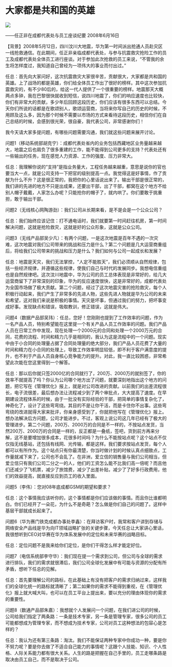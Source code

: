 # 大家都是共和国的英雄
<img class="pv" src="https://api.visitor.plantree.me/visitor-badge/pv?namespace=plantree.me&key=renzhengfei-speeches/大家都是共和国的英雄.md">



——任正非在成都代表处与员工座谈纪要
2008年6月16日



【背景】2008年5月12日，四川汶川大地震，华为第一时间派出抢通人员赴灾区一线抢救通信。在此期间，任正非亲临成都代表处，与参与抗震救灾抢险工作的员工及成都代表处全体员工进行座谈。对于参加此次抢救的员工来说，“不管我的余生将怎样度过，我知道自己曾经为一项伟大的事业而付出过。”



任总：首先向大家问好，这次抗震救灾大家很辛苦，贡献很大，大家都是共和国的英雄。上了战场的都是英雄，你们给全体员工作出了很好的榜样。其中这次参加抗震救灾的，有不少80后的，给这一代人提供了一个很重要的榜样。地震那天大概两点多钟，我在巴黎很快就收到短信，说四川地震了，你们的响应速度也比较快，你们有非常大的贡献，多少年后回顾这段历史，你们应该有很多东西可以总结。今天你们所说的话都是在歌颂别人，歌颂运营商，当将来你写自己的历史的时候，不用顾及这么多，因为那个时候不需要以市场的方式来看待这段历史，相信你们在自己总结的时候，会感到很光荣，很自豪，我代表公司，非常感谢你们！

我今天请大家多提问题，有哪些问题需要沟通，我们就这些问题来展开讨论。

问题1（移动系统部胡克宁）：成都代表处省内的业务包括西藏地区业务量越来越大，地震之后也肩负了很多重建的工作，能不能得到公司更多的支持？代表处还有一些输出的任务，现在感觉人力资源、工作的强度、压力非常大。

任总：我理解你说的“支持”是指业务量大，工程任务越来越重，意思是说你的官也要当大一点，就是公司支持一下把官的级别提高一点。我觉得这是好事情，作了贡献为什么不升？这是很正常的，我把你的心里话说出来了。输出干部是很正常的，我们讲的先进的地方不只是出成果，还要出干部，出了干部，都窝在这个地方不给别人帽子戴戴，人家怎么办呢？只能抢你的帽子了，就内哄了。你们要敢于挑重担，敢于输出干部。

问题2（无线核心网陶游劲）：我们公司从长期来看，是不是会是一个公众公司？

任总：我们始终应该记住：打不通电话时，我们就要第一时间赶往机房，第一时间解决问题，这就是抢险救灾，这就是好的公众形象，这就是公众公司。

问题3（无线产品部吴少凡）：有两个问题，一是这次地震是百年不遇的一次灾难，这次地震对我们公司带来的挑战和压力是什么？第二个问题是几大运营商重组后，将给我们公司带来的挑战和压力是什么？我们如何与公司一起成长和发展？

任总：地震是天灾，我们无法掌控，“人定不能胜天”，我们必须顺从自然规律，包括一些经济规律，并遵循这些规律，使我们自己与时代的发展同步。我想电信重组也是自然规律吧。这次汶川地震中，华为公司的员工总体表现是非常好的，给几大运营商留下了非常深刻的印象，华为的反应速度很快，这是非常好的，成都代表处为全国市场做了极大贡献。第二个问题，经过了这次地震灾害的抢险救灾，每个人积极行动起来，我们产生了非常多的先进人物，这些先进人物就是华为公司的未来和希望，这对我们来说是积极的事情。天灾是坏事，但通过我们的努力，把坏事变成好事。发现缺点和错误，吸取教训，修正错误，这就是伟大。

问题4（数据产品部吴玮）：任总，您好！您刚刚也提到了工作效率的问题，作为一名产品人员，特别希望能在这里提一个有关产品人员工作效率的问题。我们产品人员在日常工作中发现，现在处理一个2000元的合同和处理一个2000万元的合同，花费的流程、时间和精力几乎是相同的，我认为这是流程中的一个问题。现实中由于小合同的处理量占据了合同处理量的绝大部分，我们产品人员花费了大量的时间和精力在小合同的处理上，导致工作效率明显较低，即不利于客户满意度的提升，也不利于产品人员自身核心竞争能力的提升。对此，我一直比较困惑，非常希望此次能在您这里得到一个解答。

任总：那以后你就只签2000亿的合同就行了，200万、2000万的就别签了，你的效率不就提高了吗？你认为公司哪个地方出了问题，就要深刻地指出这个地方的问题，把它写在《管理优化》报上，就是对公司改进的贡献。以前我们的出差流程很长，电子流很差，最后想办法让流程减少到了两个审批点，大大提高了速度。在早期建设流程体系的时候，由于一批没有实际经验的干部，把简单的事情复杂化了，神奇化了，设计了这些弯弯绕。其目的不是让你干活，而是卡住你不出事。这些弯弯绕的改进就得大家来批评，你亲身感受到了，你就把他写在《管理优化》报上。想办法解决后方问题，公司才能进步。不过，客观上说公司这几年已经有了极大的管理进步。第二个问题，200万、2000万的合同是不一样的，不按站点发货，当然200万、2000万的合同是一样的，反正都是一叠纸，签吧，货到前方再来分解，这不是要增加很多成本，花很多时间吗？为什么不能按站点呢？这个站点不仅仅指无线基站，还包括有线网、光传输，都是这样。我们要求按站点发货，每个人都可以有所作为。这个站点只有你最清楚，你当时做计划的时候认真点细致点，工作量就减下来了，公司也不会乱了。在非洲，爱立信的销售量与我们公司相当，但爱立信只有我们公司二分之一的人，他们的工资怎么能不比我们高一倍呢？而且他们还减少了飞机票，减少了旅馆费，减少了出差补贴，减少了了好多行政费用，他们的效益提高，就直接反应到员工的收入里面。

问题5（李伟）：您对08年底成都GSM的期望和要求？

任总：这个事情我应该听你的，这个事情都是你们应该做的事情。而且你比谁都明白。你们已经开了一朵花，为什么不是奇葩？怎么做是你们自己的问题了。这样中基层干部就成长起来了。

问题6（华为赛门铁克成都办事处李鑫）：在拜访客户时，我常和客户讲到存储与网络安全产品线是华为向IT领域战略扩张的关键步骤，今天任总让大家讲心里话，我很想听到CEO对华赛在华为体系发展中的定位和未来华赛的战略目标。

任总：定位问题不是我来给你们定位，是你们干得怎么样才能定好位。

问题7（电信系统部李守华）：我们现在提一个需求到公司，但公司与全球的需求进行排队，我们的需求就很滞后，我们公司全球化发展中有可能与资源的分配有所矛盾，想听下任总的见解。

任总：首先要理解公司的路标，在此基础上有没有把客户的需求归纳过来，这样我们的全球化统一的路标就清晰了；第二如果你的需求不能得到重视，在《管理优化》报上就大喊大叫，也可以在员工平台上提出来，要以充分的理由体现你的需求的重要性。

问题8（数通产品部朱嘉）：我想就个人发展问一个问题，在我们进公司的时候，公司给我们指定了两条路：一条是技术专家，另一条是管理专家，很多公司的员工可能都想成为管理专家，而不想成为技术专家，公司对员工这种想法的包容心是怎样的？

任总：我认为还有第三条路：淘汰。我们不能保证两种专家中你成功一种，要是你不努力呢？要是你去做了不适合自己能力的事情呢？这跟个人技能、知识、个人性格、人际关系能力都有很大关系。人生的路是把握在自己手里的，员工走哪条路是取决由员工自己，而不是取决于公司。
